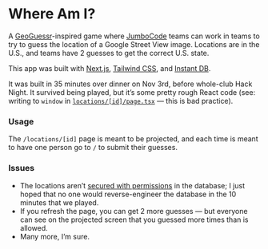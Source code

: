 # Where Am I?

A [GeoGuessr](https://geoguessr.com)-inspired game where [JumboCode](https://jumbocode.org) teams can work in teams to try to guess the location of a Google Street View image. Locations are in the U.S., and teams have 2 guesses to get the correct U.S. state.

This app was built with [Next.js](https://nextjs.org), [Tailwind CSS](https://tailwindcss.com), and [Instant DB](https://instantdb.com).

It was built in 35 minutes over dinner on Nov 3rd, before whole-club Hack Night. It survived being played, but it’s some pretty rough React code (see: writing to `window` in [`locations/[id]/page.tsx`](./app/locations/[id]/page.tsx) — this is bad practice).

### Usage

The `/locations/[id]` page is meant to be projected, and each time is meant to have one person go to `/` to submit their guesses.

### Issues

- The locations aren’t [secured with permissions](https://www.instantdb.com/docs/permissions) in the database; I just hoped that no one would reverse-engineer the database in the 10 minutes that we played.
- If you refresh the page, you can get 2 more guesses — but everyone can see on the projected screen that you guessed more times than is allowed.
- Many more, I’m sure.
